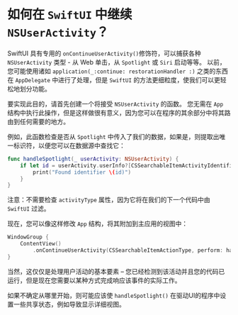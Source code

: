 如何在 `SwiftUI` 中继续 `NSUserActivity`？
===

SwiftUI 具有专用的 `onContinueUserActivity()`修饰符，可以捕获各种 `NSUserActivity` 类型 - 从 Web 单击，从 `Spotlight` 或 `Siri` 启动等等。 以前，您可能使用诸如 `application(_:continue: restorationHandler :)` 之类的东西在 `AppDelegate` 中进行了处理，但是 `SwiftUI` 的方法更细粒度，使我们可以更轻松地划分功能。

要实现此目的，请首先创建一个将接受 `NSUserActivity` 的函数。 您无需在 `App` 结构中执行此操作，但是这样做很有意义，因为您可以在程序的其余部分中将其路由到任何需要的地方。

例如，此函数检查是否从 `Spotlight` 中传入了我们的数据，如果是，则提取出唯一标识符，以便您可以在数据源中查找它：

```swift
func handleSpotlight(_ userActivity: NSUserActivity) {
    if let id = userActivity.userInfo?[CSSearchableItemActivityIdentifier] as? String {
        print("Found identifier \(id)")
    }
}
```

注意：不需要检查 `activityType` 属性，因为它将在我们的下一个代码中由 `SwiftUI` 过滤。

现在，您可以像这样修改 `App` 结构，将其附加到主应用的视图中：

```swift
WindowGroup {
    ContentView()
        .onContinueUserActivity(CSSearchableItemActionType, perform: handleSpotlight)
}
```

当然，这仅仅是处理用户活动的基本要素 – 您已经检测到该活动并且您的代码已运行，但是现在您需要以某种方式完成响应该事件的实际工作。

如果不确定从哪里开始，则可能应该使 `handleSpotlight()` 在驱动UI的程序中设置一些共享状态，例如导致显示详细视图。